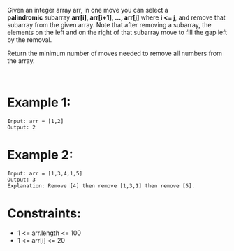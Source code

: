 ﻿﻿Given an integer array arr, in one move you can select a **palindromic** subarray **arr[i], arr[i+1], ..., arr[j]** where **i <= j**, and remove that subarray from the given array. Note that after removing a subarray, the elements on the left and on the right of that subarray move to fill the gap left by the removal.

Return the minimum number of moves needed to remove all numbers from the array.

 

# Example 1:
```
Input: arr = [1,2]
Output: 2
```
# Example 2:
```
Input: arr = [1,3,4,1,5]
Output: 3
Explanation: Remove [4] then remove [1,3,1] then remove [5].
```

# Constraints:

*  1 <= arr.length <= 100
*  1 <= arr[i] <= 20
